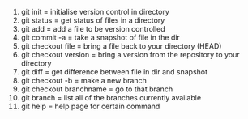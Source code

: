 1.  git init                = initialise version control in directory 
2.  git status              = get status of files in a directory 
3.  git add                 = add a file to be version controlled 
4.  git commit -a           = take a snapshot of file in the dir
5.  git checkout file       =  bring a file back to your directory (HEAD)
6.  git checkout version    = bring a version from the repository to your directory 
7.  git diff                = get difference between file in dir and snapshot
8.  git checkout -b <name>  = make a new branch 
9.  git checkout branchname = go to that branch 
10. git branch              = list all of the branches currently available 
11. git help <command>      = help page for certain command

